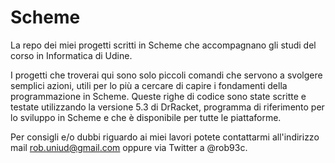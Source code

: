 Scheme
======

La repo dei miei progetti scritti in Scheme che accompagnano gli studi del corso in Informatica di Udine.

I progetti che troverai qui sono solo piccoli comandi che servono a svolgere semplici azioni, utili per lo più a cercare di capire i fondamenti della programmazione in Scheme.
Queste righe di codice sono state scritte e testate utilizzando la versione 5.3 di DrRacket, programma di riferimento per lo sviluppo in Scheme e che è disponibile per tutte le piattaforme.

Per consigli e/o dubbi riguardo ai miei lavori potete contattarmi all'indirizzo mail rob.uniud@gmail.com oppure via Twitter  a @rob93c.